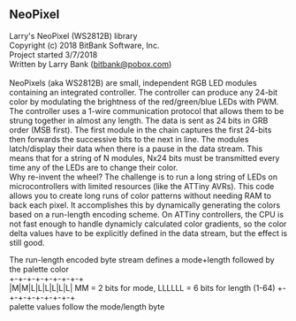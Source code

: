 NeoPixel
--------

Larry's NeoPixel (WS2812B) library<br>
Copyright (c) 2018 BitBank Software, Inc.<br>
Project started 3/7/2018<br>
Written by Larry Bank (bitbank@pobox.com)<br>
<br>
NeoPixels (aka WS2812B) are small, independent RGB LED modules containing an integrated controller.
The controller can produce any 24-bit color by modulating the brightness of the red/green/blue LEDs with PWM.
The controller uses a 1-wire communication protocol that allows them to be strung together in almost any length.
The data is sent as 24 bits in GRB order (MSB first). The first module in the chain captures the first 24-bits
then forwards the successive bits to the next in line. The modules latch/display their data when there is a pause
in the data stream. This means that for a string of N modules, Nx24 bits must be transmitted every time any of
the LEDs are to change their color.
<br>
Why re-invent the wheel? The challenge is to run a long string of LEDs on microcontrollers with limited
resources (like the ATTiny AVRs). This code allows you to create long runs of color patterns without needing
RAM to back each pixel. It accomplishes this by dynamically generating the colors based on a run-length encoding
scheme. On ATTiny controllers, the CPU is not fast enough to handle dynamicly calculated color gradients, so the
color delta values have to be explicitly defined in the data stream, but the effect is still good.
<br>

The run-length encoded byte stream defines a mode+length followed by the palette color<br>
 +-+-+-+-+-+-+-+-+<br>
 |M|M|L|L|L|L|L|L|   MM = 2 bits for mode, LLLLLL = 6 bits for length (1-64)<b4>
 +-+-+-+-+-+-+-+-+<br>
 palette values follow the mode/length byte<br>

